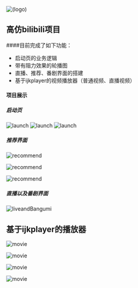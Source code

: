 ![(logo)](http://img2.imgtn.bdimg.com/it/u=2951591626,706941868&fm=21&gp=0.jpg)
## 高仿bilibili项目
####目前完成了如下功能：

- 启动页的业务逻辑
- 带有阻力效果的轮播图
- 直播、推荐、番剧界面的搭建
- 基于ijkplayer的视频播放器（普通视频、直播视频）

#### 项目展示
##### 启动页

![launch](http://oayb998oo.bkt.clouddn.com/lanch1gif.gif)
![launch](http://oayb998oo.bkt.clouddn.com/lanch2gif.gif)
![launch](http://oayb998oo.bkt.clouddn.com/lanch3gif.gif)

##### 推荐界面
  
![recommend](http://oayb998oo.bkt.clouddn.com/recommondgif.gif)

![recommend](http://oayb998oo.bkt.clouddn.com/recommonddetailgif.gif)

![recommend](http://oayb998oo.bkt.clouddn.com/bangumidetail2gif.gif)

##### 直播以及番剧界面
![liveandBangumi](http://oayb998oo.bkt.clouddn.com/liveandbangumiui.gif)

## 基于ijkplayer的播放器

![movie](http://oayb998oo.bkt.clouddn.com/live1gif.gif)


![movie](http://oayb998oo.bkt.clouddn.com/live2gif.gif)


![movie](http://oayb998oo.bkt.clouddn.com/live3gif.gif)


![movie](http://oayb998oo.bkt.clouddn.com/bangumimovie3.gif)

